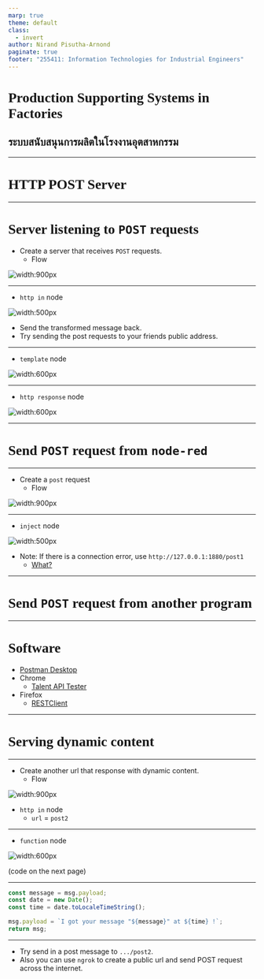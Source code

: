 ```yaml
---
marp: true
theme: default
class:
  - invert
author: Nirand Pisutha-Arnond
paginate: true
footer: "255411: Information Technologies for Industrial Engineers"
---
```


<style>
@import url('https://fonts.googleapis.com/css2?family=Prompt:ital,wght@0,100;0,300;0,400;0,700;1,100;1,300;1,400;1,700&display=swap');

    :root {
    font-family: Prompt;
    --hl-color: #D57E7E;
}
h1 {
  font-family: Prompt
}
</style>

# Production Supporting Systems in Factories

## ระบบสนับสนุนการผลิตในโรงงานอุตสาหกรรม

---

# HTTP POST Server

---

# Server listening to `POST` requests

- Create a server that receives `POST` requests.
  - Flow

![width:900px](./img/M2_1_flow.png)

---

- `http in` node

![width:500px](./img/M2_1_http_in.png)

- Send the transformed message back.
- Try sending the post requests to your friends public address.

---

- `template` node

![width:600px](./img/M2_1_template.png)

---

- `http response` node

![width:600px](./img/M2_1_response.png)

---

# Send `POST` request from `node-red`

---

- Create a `post` request
  - Flow

![width:900px](./img/M2_1_flow_post_req.png)

---

- `inject` node

![width:500px](./img/M2_1_inject.png)

- Note: If there is a connection error, use `http://127.0.0.1:1880/post1`
  - [What?](https://www.baeldung.com/cs/127-0-0-1-vs-localhost)

---

# Send `POST` request from another program

---

# Software

- [Postman Desktop](https://www.postman.com/downloads/)
- Chrome
  - [Talent API Tester](https://chromewebstore.google.com/detail/talend-api-tester-free-ed/aejoelaoggembcahagimdiliamlcdmfm)
- Firefox
  - [RESTClient](https://addons.mozilla.org/en-US/firefox/addon/restclient/)

---

# Serving dynamic content

---

- Create another url that response with dynamic content.
  - Flow

![width:900px](./img/M2_1_flow_3.png)

- `http in` node
  - `url` = `post2`

---

- `function` node

![width:600px](./img/M2_1_function.png)

(code on the next page)

---

```javascript
const message = msg.payload;
const date = new Date();
const time = date.toLocaleTimeString();

msg.payload = `I got your message "${message}" at ${time} !`;
return msg;
```

---

- Try send in a post message to `.../post2`.
- Also you can use `ngrok` to create a public url and send POST request across the internet.
